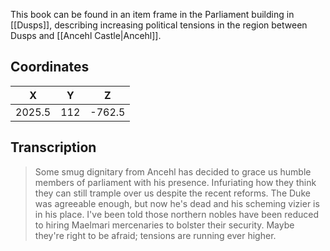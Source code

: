  

This book can be found in an item frame in the Parliament building in [[Dusps]], describing increasing political tensions in the region between Dusps and [[Ancehl Castle|Ancehl]].

## Coordinates
| **X**  | **Y** | **Z**  |
| :----: | :---: | :----: |
| 2025.5 |  112  | -762.5 |

## Transcription
> Some smug dignitary from Ancehl has decided to grace us humble members of parliament with his presence. Infuriating how they think they can still trample over us despite the recent reforms. The Duke was agreeable enough, but now he's dead and his scheming vizier is in his place. I've been told those northern nobles have been reduced to hiring Maelmari mercenaries to bolster their security. Maybe they're right to be afraid; tensions are running ever higher.
